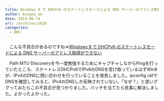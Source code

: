 ```yaml
---
title: Windows 8 で DHCPv6 のステートレスモードによる DNS サーバーのアドレス取得ができない
author: kongou_ae
date: 2013-06-14
url: /archives/1620
categories:
  - DNS
---
```

　こんな不具合があるのですね⇒<a href="http://support.microsoft.com/kb/2772182/ja" title="Windows 8 で DHCPv6 のステートレスモードによる DNS サーバーのアドレス取得ができない" target="_blank">Windows 8 で DHCPv6 のステートレスモードによる DNS サーバーのアドレス取得ができない</a>

　Path MTU Discoveryを今一度勉強するためにキャプチャしながらPingを打っていたところ、ステートレスDHCPv6でIPv6のDNSを受け取っているはずWin8が、IPv4のDNSに問い合わせを行っていることを発見しました。ipconfig /allでDNSを確認してみると、IPv4のDNSしか反映されていない。「なぜ？」と思いググってみたらこの不具合が見つかりました。パッチを当てたら見事に解決しました。よかったよかった。